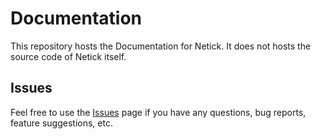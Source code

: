 # Documentation
This repository hosts the Documentation for Netick. It does not hosts the source code of Netick itself.

## Issues
Feel free to use the [Issues](https://github.com/karrarrahim/Netick/issues) page if you have any questions, bug reports, feature suggestions, etc.
